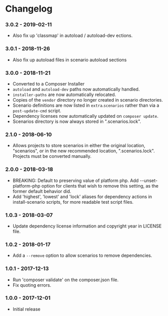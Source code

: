 # Changelog

### 3.0.2 - 2019-02-11

* Also fix up 'classmap' in autoload / autoload-dev ections.

### 3.0.1 - 2018-11-26

* Also fix up autoload files in scenario autoload sections

### 3.0.0 - 2018-11-21

* Converted to a Composer Installer
* `autoload` and `autoload-dev` paths now automatically handled.
* `installer-paths` are now automatically relocated.
* Copies of the `vendor` directory no longer created in scenario directories.
* Scenario definitions are now listed in `extra`.`scenarios` rather than via a `post-update-cmd` script.
* Dependency licenses now automatically updated on `composer update`.
* Scenarios directory is now always stored in ".scenarios.lock".

### 2.1.0 - 2018-06-10

* Allows projects to store scenarios in either the original location, "scenarios", or in the new recommended location, ".scenarios.lock". Projects must be converted manually.

### 2.0.0 - 2018-03-18

* BREAKING: Default to preserving value of platform php. Add --unset-platform-php option for clients that wish to remove this setting, as the former default behavior did.
* Add 'highest', 'lowest' and 'lock' aliases for dependency actions in install-scenario scripts, for more readable test script files.

### 1.0.3 - 2018-03-07

* Update dependency license information and copyright year in LICENSE file.

### 1.0.2 - 2018-01-17

* Add a `--remove` option to allow scenarios to remove dependencies.

### 1.0.1 - 2017-12-13

* Run 'composer validate' on the composer.json file.
* Fix quoting errors.

### 1.0.0 - 2017-12-01

* Initial release
